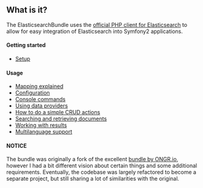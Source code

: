 ## What is it?

The ElasticsearchBundle uses the [official PHP client for Elasticsearch](https://www.elastic.co/guide/en/elasticsearch/client/php-api/current/index.html) to allow for easy integration of Elasticsearch into Symfony2 applications. 

#### Getting started
* [Setup](setup.md)

#### Usage
* [Mapping explained](mapping.md)
* [Configuration](configuration.md)
* [Console commands](commands.md)
* [Using data providers](dataproviders.md)
* [How to do a simple CRUD actions](crud.md)
* [Searching and retrieving documents](search.md)
* [Working with results](results.md)
* [Multilanguage support](i18n.md)

#### NOTICE
The bundle was originally a fork of the excellent [bundle by ONGR.io](https://github.com/ongr-io/ElasticsearchBundle), however I had a bit different vision about certain things and some additional requirements. Eventually, the codebase was largely refactored to become a separate project, but still sharing a lot of similarities with the original. 